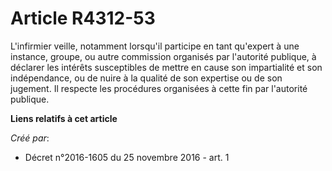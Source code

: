 # Article R4312-53

L'infirmier veille, notamment lorsqu'il participe en tant qu'expert à  une instance, groupe, ou autre commission organisés
par l'autorité  publique, à déclarer les intérêts susceptibles de mettre en cause son  impartialité et son indépendance, ou
de nuire à la qualité de son  expertise ou de son jugement. Il respecte les procédures organisées à  cette fin par l'autorité
publique.

**Liens relatifs à cet article**

_Créé par_:

  - Décret n°2016-1605 du 25 novembre 2016 - art. 1
